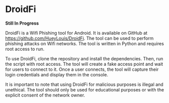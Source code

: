 # DroidFi

**Still In Progress**

DroidFi is a Wifi Phishing tool for Android. It is available on GitHub at https://github.com/HueyLouis/DroidFi. The tool can be used to perform phishing attacks on Wifi networks. The tool is written in Python and requires root access to run. 

To use DroidFi, clone the repository and install the dependencies. Then, run the script with root access. The tool will create a fake access point and wait for users to connect to it. Once a user connects, the tool will capture their login credentials and display them in the console.

It is important to note that using DroidFi for malicious purposes is illegal and unethical. The tool should only be used for educational purposes or with the explicit consent of the network owner.
